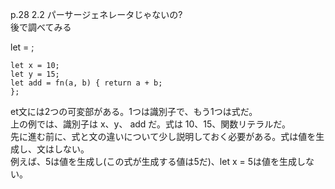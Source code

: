 p.28 2.2 パーサージェネレータじゃないの?  
後で調べてみる



let <identifier> = <expression>;

```
let x = 10;
let y = 15;
let add = fn(a, b) { return a + b;
};
```

et文には2つの可変部がある。1つは識別子で、もう1つは式だ。  
上の例では、識別子は x、y、 add だ。式は 10、15、関数リテラルだ。  
先に進む前に、式と文の違いについて少し説明しておく必要がある。式は値を生成し、文はしない。   
例えば、5は値を生成し(この式が生成する値は5だ)、let x = 5は値を生成しない。